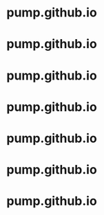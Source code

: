# pump.github.io
# pump.github.io
# pump.github.io
# pump.github.io
# pump.github.io
# pump.github.io
# pump.github.io
